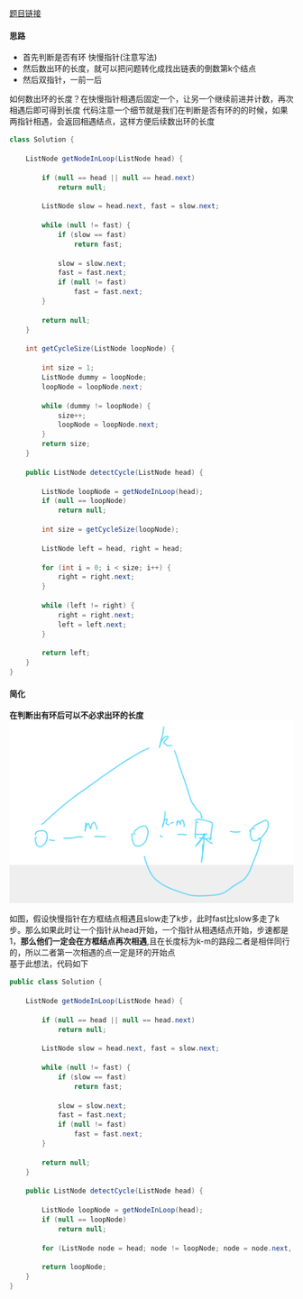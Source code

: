 [题目链接](https://leetcode-cn.com/problems/c32eOV/)

#### 思路
+ 首先判断是否有环 快慢指针(注意写法)
+ 然后数出环的长度，就可以把问题转化成找出链表的倒数第k个结点
+ 然后双指针，一前一后

如何数出环的长度？在快慢指针相遇后固定一个，让另一个继续前进并计数，再次相遇后即可得到长度
代码注意一个细节就是我们在判断是否有环的的时候，如果两指针相遇，会返回相遇结点，这样方便后续数出环的长度
```java
class Solution {

    ListNode getNodeInLoop(ListNode head) {

        if (null == head || null == head.next)
            return null;

        ListNode slow = head.next, fast = slow.next;

        while (null != fast) {
            if (slow == fast)
                return fast;

            slow = slow.next;
            fast = fast.next;
            if (null != fast)
                fast = fast.next;
        }

        return null;
    }

    int getCycleSize(ListNode loopNode) {

        int size = 1;
        ListNode dummy = loopNode;
        loopNode = loopNode.next;

        while (dummy != loopNode) {
            size++;
            loopNode = loopNode.next;
        }
        return size;
    }

    public ListNode detectCycle(ListNode head) {

        ListNode loopNode = getNodeInLoop(head);
        if (null == loopNode)
            return null;

        int size = getCycleSize(loopNode);

        ListNode left = head, right = head;

        for (int i = 0; i < size; i++) {
            right = right.next;
        }

        while (left != right) {
            right = right.next;
            left = left.next;
        }

        return left;
    }
}

```

#### 简化
**在判断出有环后可以不必求出环的长度**
![图片](../imgs/22-img1.png)

如图，假设快慢指针在方框结点相遇且slow走了k步，此时fast比slow多走了k步。那么如果此时让一个指针从head开始，一个指针从相遇结点开始，步速都是1，**那么他们一定会在方框结点再次相遇**,且在长度标为k-m的路段二者是相伴同行的，所以二者第一次相遇的点一定是环的开始点  
基于此想法，代码如下
```java
public class Solution {

    ListNode getNodeInLoop(ListNode head) {

        if (null == head || null == head.next)
            return null;

        ListNode slow = head.next, fast = slow.next;

        while (null != fast) {
            if (slow == fast)
                return fast;

            slow = slow.next;
            fast = fast.next;
            if (null != fast)
                fast = fast.next;
        }

        return null;
    }

    public ListNode detectCycle(ListNode head) {

        ListNode loopNode = getNodeInLoop(head);
        if (null == loopNode)
            return null;

        for (ListNode node = head; node != loopNode; node = node.next, loopNode = loopNode.next) ;

        return loopNode;
    }
}
```